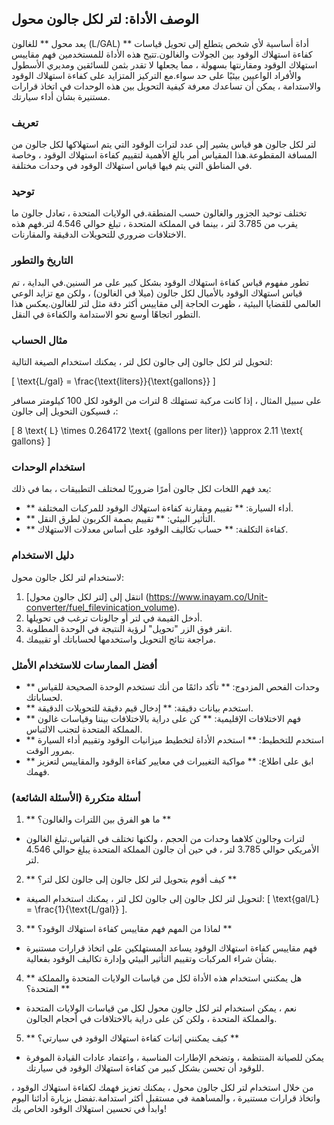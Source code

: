 ## الوصف الأداة: لتر لكل جالون محول

يعد محول ** للغالون (L/GAL) ** أداة أساسية لأي شخص يتطلع إلى تحويل قياسات كفاءة استهلاك الوقود بين الجولات والغالون.تتيح هذه الأداة للمستخدمين فهم مقاييس استهلاك الوقود ومقارنتها بسهولة ، مما يجعلها لا تقدر بثمن للسائقين ومديري الأسطول والأفراد الواعيين بيئيًا على حد سواء.مع التركيز المتزايد على كفاءة استهلاك الوقود والاستدامة ، يمكن أن تساعدك معرفة كيفية التحويل بين هذه الوحدات في اتخاذ قرارات مستنيرة بشأن أداء سيارتك.

### تعريف

لتر لكل جالون هو قياس يشير إلى عدد لترات الوقود التي يتم استهلاكها لكل جالون من المسافة المقطوعة.هذا المقياس أمر بالغ الأهمية لتقييم كفاءة استهلاك الوقود ، وخاصة في المناطق التي يتم فيها قياس استهلاك الوقود في وحدات مختلفة.

### توحيد

تختلف توحيد الجزور والغالون حسب المنطقة.في الولايات المتحدة ، تعادل جالون ما يقرب من 3.785 لتر ، بينما في المملكة المتحدة ، تبلغ حوالي 4.546 لتر.فهم هذه الاختلافات ضروري للتحويلات الدقيقة والمقارنات.

### التاريخ والتطور

تطور مفهوم قياس كفاءة استهلاك الوقود بشكل كبير على مر السنين.في البداية ، تم قياس استهلاك الوقود بالأميال لكل جالون (ميلا في الغالون) ، ولكن مع تزايد الوعي العالمي للقضايا البيئية ، ظهرت الحاجة إلى مقاييس أكثر دقة مثل لتر للغالون.يعكس هذا التطور اتجاهًا أوسع نحو الاستدامة والكفاءة في النقل.

### مثال الحساب

لتحويل لتر لكل جالون إلى جالون لكل لتر ، يمكنك استخدام الصيغة التالية:

\[ \text{L/gal} = \frac{\text{liters}}{\text{gallons}} \]

على سبيل المثال ، إذا كانت مركبة تستهلك 8 لترات من الوقود لكل 100 كيلومتر مسافر ، فسيكون التحويل إلى جالون:

\[ 8 \text{ L} \times 0.264172 \text{ (gallons per liter)} \approx 2.11 \text{ gallons} \]

### استخدام الوحدات

يعد فهم اللخات لكل جالون أمرًا ضروريًا لمختلف التطبيقات ، بما في ذلك:

- ** أداء السيارة: ** تقييم ومقارنة كفاءة استهلاك الوقود للمركبات المختلفة.
- ** التأثير البيئي: ** تقييم بصمة الكربون لطرق النقل.
- ** كفاءة التكلفة: ** حساب تكاليف الوقود على أساس معدلات الاستهلاك.

### دليل الاستخدام

لاستخدام لتر لكل جالون محول:

1. انتقل إلى [لتر لكل جالون محول] (https://www.inayam.co/Unit-converter/fuel_filevinication_volume).
2. أدخل القيمة في لتر أو جالونات ترغب في تحويلها.
3. انقر فوق الزر "تحويل" لرؤية النتيجة في الوحدة المطلوبة.
4. مراجعة نتائج التحويل واستخدمها لحساباتك أو تقييمك.

### أفضل الممارسات للاستخدام الأمثل

- ** وحدات الفحص المزدوج: ** تأكد دائمًا من أنك تستخدم الوحدة الصحيحة للقياس لحساباتك.
- ** استخدم بيانات دقيقة: ** إدخال قيم دقيقة للتحويلات الدقيقة.
- ** فهم الاختلافات الإقليمية: ** كن على دراية بالاختلافات بيننا وقياسات غالون المملكة المتحدة لتجنب الالتباس.
- ** استخدم للتخطيط: ** استخدم الأداة لتخطيط ميزانيات الوقود وتقييم أداء السيارة بمرور الوقت.
- ** ابق على اطلاع: ** مواكبة التغييرات في معايير كفاءة الوقود والمقاييس لتعزيز فهمك.

### أسئلة متكررة (الأسئلة الشائعة)

1. ** ما هو الفرق بين اللترات والغالون؟ **
- لترات وجالون كلاهما وحدات من الحجم ، ولكنها تختلف في القياس.تبلغ الغالون الأمريكي حوالي 3.785 لتر ، في حين أن جالون المملكة المتحدة يبلغ حوالي 4.546 لتر.

2. ** كيف أقوم بتحويل لتر لكل جالون إلى جالون لكل لتر؟ **
- لتحويل لتر لكل جالون إلى جالون لكل لتر ، يمكنك استخدام الصيغة: \[ \text{gal/L} = \frac{1}{\text{L/gal}} \].

3. ** لماذا من المهم فهم مقاييس كفاءة استهلاك الوقود؟ **
- فهم مقاييس كفاءة استهلاك الوقود يساعد المستهلكين على اتخاذ قرارات مستنيرة بشأن شراء المركبات وتقييم التأثير البيئي وإدارة تكاليف الوقود بفعالية.

4. ** هل يمكنني استخدام هذه الأداة لكل من قياسات الولايات المتحدة والمملكة المتحدة؟ **
- نعم ، يمكن استخدام لتر لكل جالون محول لكل من قياسات الولايات المتحدة والمملكة المتحدة ، ولكن كن على دراية بالاختلافات في أحجام الجالون.

5. ** كيف يمكنني إثبات كفاءة استهلاك الوقود في سيارتي؟ **
- يمكن للصيانة المنتظمة ، وتضخم الإطارات المناسبة ، واعتماد عادات القيادة الموفرة للوقود أن تحسن بشكل كبير من كفاءة استهلاك الوقود في سيارتك.

من خلال استخدام لتر لكل جالون محول ، يمكنك تعزيز فهمك لكفاءة استهلاك الوقود ، واتخاذ قرارات مستنيرة ، والمساهمة في مستقبل أكثر استدامة.تفضل بزيارة أدائنا اليوم وابدأ في تحسين استهلاك الوقود الخاص بك!